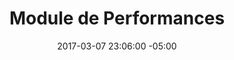 ---
title: Module de Performances
date: 2017-03-07 23:06:00 -05:00
permalink: "module-de-performances"
parent: municipalites
slider:
- image: "uploads/plateforme-overlay.jpg"
  icone_image: "uploads/mp-modules.png"
  description: "## **Modules de Performance** \nLa bonne action au bon endroit avec la bonne solution"
sections:
- titre: Présentation
  description: Valeur de mon frêne utilise sa suite de logiciels intégrés pour fournir des modules et des services d’analyse des résultats d’activités antérieures. Ceci en plus de réaliser la modélisation et l’élaboration des cahiers de charges des actions techniques préventives ou intensives à chaque année.
- titre: Nos modules fonctionnels permettent d’assurer un suivi documenté et maîtrisé des frênes, de l’insecte et du bois infestés
  icones_modal:
  - image: "uploads/mp-inventaire.png"
    titre: Inventaire et évaluation des arbres
    problemes: "Plus de 80 % des frênes sur le territoire municipal ne sont pas répertoriés.
Lorsqu’ils sont inventoriés ils fournissent très peu d’informations pour : \n
- contrôler la cime des frênes ou réside les agriles \n
- communiquer avec les professionnels et les résidents \n
- simplifier le processus décisionnel ou assurer le suivi interactif de l’épidémie \n
- assurer la maîtrise des coûts et budgets \n\n
Comment réussir à utiliser les ressources disponibles pour augmenter rapidement les inventaires et bonifier la qualité des informations sur les arbres?
"
    solutions: "Un service innovant et l’outil  pour répertorier le maximum de frêne du territoire en peu de temps et à moindre coût
Avec sa technologie de création de l’identité numérique des arbres chaque intervenant (administration municipale, résident ou professionnel) accède aux supports complets pour:\n
- passer à l’action et obtenir un inventaire avec évaluation de son arbre\n
- actualiser l’information sur l’état de santé et les résultats d’activités\n
- obtenir un service de qualité dans les meilleurs délais et coûts\n
- accéder à l’information sur la règlementation et le soutien disponible\n\n
Aucune obligation d’acheter un logiciel ou une application. Tout est fonctionnel et vous payez à l’utilisation
"
  - image: "uploads/mp-depistage.png"
    titre: Dépistage et surveillance
    problemes: "Les foyers d’infestation sont toujours de très petites tailles au début de l’épidémie. Comment parvenir à les dépister rapidement: Alors que:\n
- les frênes sont présents un peu partout sur le territoire,\n
- la densité des frênes n’est pas uniforme sur le territoire municipale:\n
- 90 % des propriétaires de frêne ne connaissent pas l’insecte ni les symptômes de sa présence \n\n
Comment parvenir à dépister, mais aussi surveiller en permanence la présence de l’insecte avec la certitude d’agir rapidement devant tout nouveau foyer d’infestation?

Comment assurer le contrôle de la population des insectes en tout temps pour limiter les dépenses?
"
    solutions: "Le module de la solution pour gérer avec précision les points de surveillance et de dépistage de l’insecte

Valeur de mon frêne combine 15 critères et indicateurs pour identifier et modéliser avec certitude chaque année:\n
- les repères stratégiques pour déployer les techniques de dépistage de la présence de l’insecte\n
- laquelle des 4 techniques de dépistage doit être utilisée par repère \n
- sur quelle branche récolter l’échantillon d’écorçage\n
- les emplacements et les frênes à surveiller prioritairement\n\n
Ce processus est renouvelé chaque année en contexte de lutte préventive ou intensive aide les gestionnaires à assurer le suivi serré tout en évitant des traitements inutiles sur les arbres non menacés ou infestés 
"
  - image: "uploads/mp-gestion.png"
    titre: Gestion administrative concertée
    problemes: "L’agrile du frêne est un insecte exotique donc pas connu des résidents et des arboriculteurs. 
Les municipalités doivent:\n
- trouver les meilleurs outils pour livrer une quantité importante d’informations sur l’insecte, les arbres, les symptômes et la règlementation municipale et fédérale.\n
- gérer en continu des nombreuses demandes des citoyens propriétaires\n
- maintenir informer les résidents sur les activités ainsi que les calendriers favorables\n\n
C’est un défi de coordination constant et permanent qu’il faut assurer pendant plusieurs années
Comment accélérer les délais d’intervention et faciliter la participation des intervenants?
"
    solutions: "Le module de la solution numérique pour gérer toutes les demandes et besoins administratifs de la municipalité\n\n

Bien coordonner, c’est être préparés  et utilisés les outils intelligents. Valeur de mon frêne offre pour ses clients des supports qui utilisent l’identité numérique de chaque frêne pour faciliter la communication et la prise de décision en tout temps.\n\n

Le triangle de service entre la municipalité, le citoyen et les entrepreneurs utilise des supports numériques interactifs ce qui améliore la concertation utile pour neutraliser l’insecte et réduire les coûts.
"
  - image: "uploads/mp-residus.png"
    titre: Gestion des résidus et valorisation du bois
    problemes: "Contrôler  75 % des résidus de bois appartenant aux propriétaires privés est complexe ou exige des ressources importantes.
Plusieurs intervenants sont impliqués dans le processus d’abattage avec des pratiques divergentes\n
Les opérations d’abattages en milieu urbain sont très coûteuses pour la majorité des propriétaires \n
Le processus de valorisation est exigeant en équipements, en logistique et en règlementation\n
Les coûts de service de valorisation sont hors de portés pour des résultats symboliques qu’ils génèrent\n
Le contrôle des activités de valorisation est complexe et consititu"
    solutions: "Le module de valorisation détermine le potentiel de valorisation de chaque arbre avant l’abattage
Valeur de mon frêne permet à l’ensemble des propriétaires d’accéder à cette opportunité qui aide à:\n
- réduire de plus de 30 % les coûts des travaux d’abattage\n
- limiter la propagation de l’insecte à travers le bois infesté\n
- implanter une chaîne de valorisation avec un processus de  traçabilité maîtrisé pour chaque municipalité participante\n\n

L’utilisation de nos services innovants permettent d’intégrer les décisions de valorisation en amont dans les solutions d’intervention. \n
 
Nos services innovants  garantissent de fait des économies ou des revenus concrets pour tous nos clients
"
- titre: Avantages
  icones:
  - image: "uploads/mp-avantages.png"
- titre: BÉNÉFICES DIRECTS ET INDIRECTS
  benefices_simple:
  - description: Anticipation des besoins ou enjeux et priorisation des activités
  - description: Contrôle des coûts et budgets des actions et solutions 
  - description: Responsabilisation des propriétaires et professionnels
  - description: Accroissement de la visibilité des activités de lutte
  - description: Optimisation des budgets en acquisitions des  technologies et des équipements
  - description: Découpage optimale des zones intégrées d’intervention
  - description: Augmentation de l’efficacité des communications
  - description: Bonification de la qualité de l’information et des données
  - description: Maîtrise des prévisions d’intervention pour chaque activité
layout: default
---